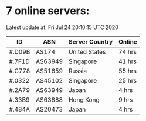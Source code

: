 # 7 online servers:

Latest update at: Fri Jul 24 20:10:15 UTC 2020

| ID | ASN | Server Country | Online |
| -- | --- | -------------- | ------ |
| #.D09B | AS174 | United States | 74 hrs |
| #.7F1D | AS63949 | Singapore | 41 hrs |
| #.C778 | AS51659 | Russia | 55 hrs |
| #.0322 | AS45102 | Singapore | 25 hrs |
| #.2A79 | AS63949 | Japan | 4 hrs |
| #.33B9 | AS63888 | Hong Kong | 9 hrs |
| #.484A | AS20473 | Japan | 4 hrs |

